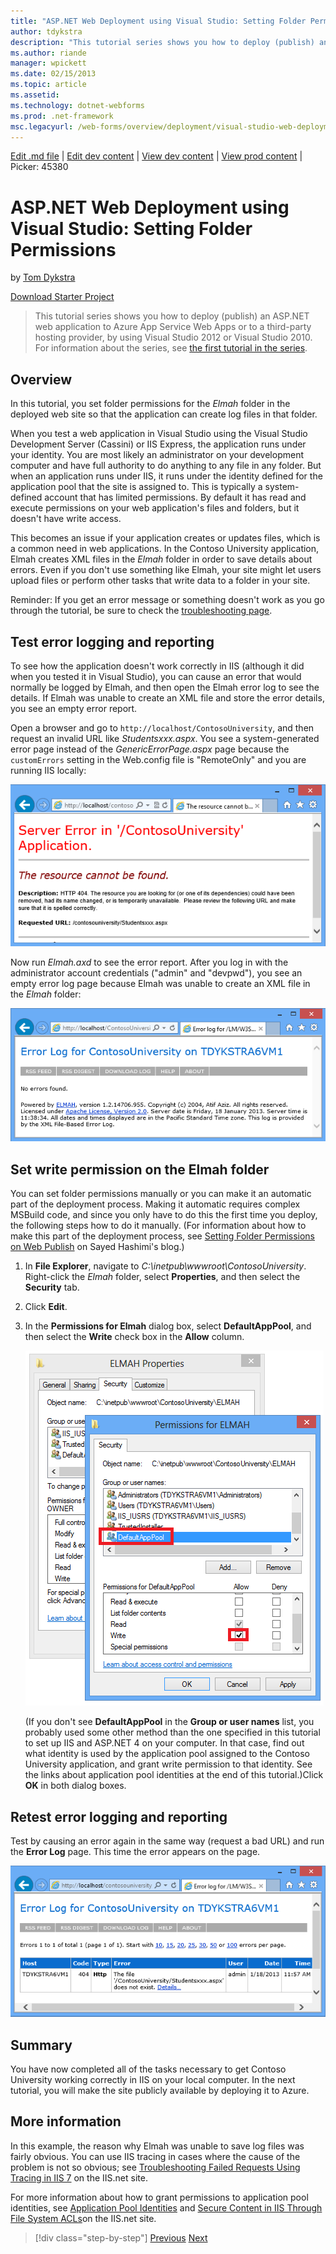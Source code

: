 ```yaml
---
title: "ASP.NET Web Deployment using Visual Studio: Setting Folder Permissions | Microsoft Docs"
author: tdykstra
description: "This tutorial series shows you how to deploy (publish) an ASP.NET web application to Azure App Service Web Apps or to a third-party hosting provider, by usin..."
ms.author: riande
manager: wpickett
ms.date: 02/15/2013
ms.topic: article
ms.assetid: 
ms.technology: dotnet-webforms
ms.prod: .net-framework
msc.legacyurl: /web-forms/overview/deployment/visual-studio-web-deployment/setting-folder-permissions
---
```

[Edit .md file](C:\Projects\msc\dev\Msc.Www\Web.ASP\App_Data\github\web-forms\overview\deployment\visual-studio-web-deployment\setting-folder-permissions.md) | [Edit dev content](http://www.aspdev.net/umbraco#/content/content/edit/45354) | [View dev content](http://docs.aspdev.net/tutorials/web-forms/overview/deployment/visual-studio-web-deployment/setting-folder-permissions.html) | [View prod content](http://www.asp.net/web-forms/overview/deployment/visual-studio-web-deployment/setting-folder-permissions) | Picker: 45380

ASP.NET Web Deployment using Visual Studio: Setting Folder Permissions
====================
by [Tom Dykstra](https://github.com/tdykstra)

[Download Starter Project](http://go.microsoft.com/fwlink/p/?LinkId=282627)

> This tutorial series shows you how to deploy (publish) an ASP.NET web application to Azure App Service Web Apps or to a third-party hosting provider, by using Visual Studio 2012 or Visual Studio 2010. For information about the series, see [the first tutorial in the series](introduction.md).


## Overview

In this tutorial, you set folder permissions for the *Elmah* folder in the deployed web site so that the application can create log files in that folder.

When you test a web application in Visual Studio using the Visual Studio Development Server (Cassini) or IIS Express, the application runs under your identity. You are most likely an administrator on your development computer and have full authority to do anything to any file in any folder. But when an application runs under IIS, it runs under the identity defined for the application pool that the site is assigned to. This is typically a system-defined account that has limited permissions. By default it has read and execute permissions on your web application's files and folders, but it doesn't have write access.

This becomes an issue if your application creates or updates files, which is a common need in web applications. In the Contoso University application, Elmah creates XML files in the *Elmah* folder in order to save details about errors. Even if you don't use something like Elmah, your site might let users upload files or perform other tasks that write data to a folder in your site.

Reminder: If you get an error message or something doesn't work as you go through the tutorial, be sure to check the [troubleshooting page](troubleshooting.md).

## Test error logging and reporting

To see how the application doesn't work correctly in IIS (although it did when you tested it in Visual Studio), you can cause an error that would normally be logged by Elmah, and then open the Elmah error log to see the details. If Elmah was unable to create an XML file and store the error details, you see an empty error report.

Open a browser and go to `http://localhost/ContosoUniversity`, and then request an invalid URL like *Studentsxxx.aspx*. You see a system-generated error page instead of the *GenericErrorPage.aspx* page because the `customErrors` setting in the Web.config file is "RemoteOnly" and you are running IIS locally:

![HTTP 404 error page](setting-folder-permissions/_static/image1.png)

Now run *Elmah.axd* to see the error report. After you log in with the administrator account credentials (&quot;admin&quot; and &quot;devpwd&quot;), you see an empty error log page because Elmah was unable to create an XML file in the *Elmah* folder:

![Error log empty](setting-folder-permissions/_static/image2.png)

## Set write permission on the Elmah folder

You can set folder permissions manually or you can make it an automatic part of the deployment process. Making it automatic requires complex MSBuild code, and since you only have to do this the first time you deploy, the following steps how to do it manually. (For information about how to make this part of the deployment process, see [Setting Folder Permissions on Web Publish](http://sedodream.com/2011/11/08/SettingFolderPermissionsOnWebPublish.aspx) on Sayed Hashimi's blog.)

1. In **File Explorer**, navigate to *C:\inetpub\wwwroot\ContosoUniversity*. Right-click the *Elmah* folder, select **Properties**, and then select the **Security** tab.
2. Click **Edit**.
3. In the **Permissions for Elmah** dialog box, select **DefaultAppPool**, and then select the **Write** check box in the **Allow** column.

    ![Permissions for ELMAH folder](setting-folder-permissions/_static/image3.png)

    (If you don't see **DefaultAppPool** in the **Group or user names** list, you probably used some other method than the one specified in this tutorial to set up IIS and ASP.NET 4 on your computer. In that case, find out what identity is used by the application pool assigned to the Contoso University application, and grant write permission to that identity. See the links about application pool identities at the end of this tutorial.)Click **OK** in both dialog boxes.

## Retest error logging and reporting

Test by causing an error again in the same way (request a bad URL) and run the **Error Log** page. This time the error appears on the page.

![ELMAH Error Log Page](setting-folder-permissions/_static/image4.png)

## Summary

You have now completed all of the tasks necessary to get Contoso University working correctly in IIS on your local computer. In the next tutorial, you will make the site publicly available by deploying it to Azure.

## More information

In this example, the reason why Elmah was unable to save log files was fairly obvious. You can use IIS tracing in cases where the cause of the problem is not so obvious; see [Troubleshooting Failed Requests Using Tracing in IIS 7](https://www.iis.net/learn/troubleshoot/using-failed-request-tracing/troubleshooting-failed-requests-using-tracing-in-iis) on the IIS.net site.

For more information about how to grant permissions to application pool identities, see [Application Pool Identities](https://www.iis.net/learn/manage/configuring-security/application-pool-identities) and [Secure Content in IIS Through File System ACLs](https://www.iis.net/learn/get-started/planning-for-security/secure-content-in-iis-through-file-system-acls)on the IIS.net site.

>[!div class="step-by-step"] [Previous](deploying-to-iis.md) [Next](deploying-to-production.md)